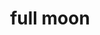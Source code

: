 ---
layout: smileys&emotion
title: full moon
emoji: full_moon
permalink: 🌕.html
image: assets/img/3moji/full_moon.png
---